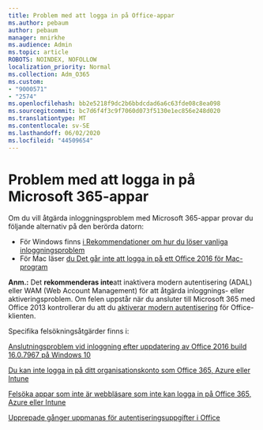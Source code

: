 ```yaml
---
title: Problem med att logga in på Office-appar
ms.author: pebaum
author: pebaum
manager: mnirkhe
ms.audience: Admin
ms.topic: article
ROBOTS: NOINDEX, NOFOLLOW
localization_priority: Normal
ms.collection: Adm_O365
ms.custom:
- "9000571"
- "2574"
ms.openlocfilehash: bb2e5218f9dc2b6bbdcdad6a6c63fde08c8ea098
ms.sourcegitcommit: bc7d6f4f3c9f7060d073f5130e1ec856e248d020
ms.translationtype: MT
ms.contentlocale: sv-SE
ms.lasthandoff: 06/02/2020
ms.locfileid: "44509654"
---
```

# <a name="issues-signing-into-microsoft-365-apps"></a>Problem med att logga in på Microsoft 365-appar

Om du vill åtgärda inloggningsproblem med Microsoft 365-appar provar du följande alternativ på den berörda datorn:  

- För Windows finns [i Rekommendationer om hur du löser vanliga inloggningsproblem](https://docs.microsoft.com/office365/troubleshoot/administration/disabling-adal-wam-not-recommended#recommendations-on-resolving-common-sign-in-issues)
- För Mac läser [du Det går inte att logga in på ett Office 2016 för Mac-program](https://docs.microsoft.com/office365/troubleshoot/authentication/sign-in-to-office-2016-for-mac-fail)

**Anm.:** Det **rekommenderas inte**att inaktivera modern autentisering (ADAL) eller WAM (Web Account Management) för att åtgärda inloggnings- eller aktiveringsproblem. Om felen uppstår när du ansluter till Microsoft 365 med Office 2013 kontrollerar du att du [aktiverar modern autentisering](https://docs.microsoft.com/microsoft-365/admin/security-and-compliance/enable-modern-authentication) för Office-klienten.

Specifika felsökningsåtgärder finns i:

[Anslutningsproblem vid inloggning efter uppdatering av Office 2016 build 16.0.7967 på Windows 10](https://docs.microsoft.com/office365/troubleshoot/administration/connection-issue-when-sign-in-office-2016)  

[Du kan inte logga in på ditt organisationskonto som Office 365, Azure eller Intune](https://docs.microsoft.com/office365/troubleshoot/authentication/sign-in-to-office-365-azure-intune)

[Felsöka appar som inte är webbläsare som inte kan logga in på Office 365, Azure eller Intune](https://support.office.com/article/how-to-troubleshoot-non-browser-apps-that-can-t-sign-in-to-office-365-azure-or-intune-3ba1b268-66f6-462c-b0e5-070f5c2603c1?ui=en-US&rs=en-US&ad=US)

[Upprepade gånger uppmanas för autentiseringsuppgifter i Office](https://docs.microsoft.com/office365/troubleshoot/authentication/access-denied-when-connect-to-office-365)